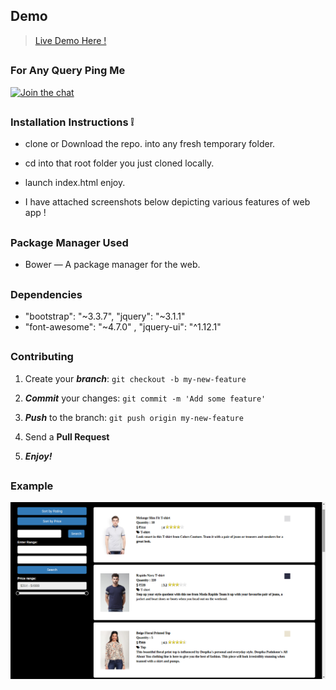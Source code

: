 ## Demo 

> [Live Demo Here !](https://divyanshu-rawat.github.io/Shopping-cart-application/)

##

### For Any Query Ping Me

[![Join the chat](https://img.shields.io/badge/gitter-join%20chat%20%E2%86%92-brightgreen.svg)](https://gitter.im/divyanshu001)

##

### Installation Instructions :grey_exclamation:

* clone or Download the repo. into any fresh temporary folder.

* cd into that root folder you just cloned locally.

* launch index.html enjoy. 

* I have attached screenshots below depicting various features of web app !

##

### Package Manager Used 

* Bower — A package manager for the web.

##

### Dependencies

*  "bootstrap": "~3.3.7",  "jquery": "~3.1.1"
*  "font-awesome": "~4.7.0"  ,  "jquery-ui": "^1.12.1"
##

### Contributing

1. Create your **_branch_**: `git checkout -b my-new-feature`

2. **_Commit_** your changes: `git commit -m 'Add some feature'`

3. **_Push_** to the branch: `git push origin my-new-feature`

4. Send a **Pull Request**

5. **_Enjoy!_**

##

### Example

![alt tag](https://github.com/divyanshu-rawat/Hacker_Earth_Hackathon_Mad_Den_Street/blob/master/screenshots/myapp.png)

##
